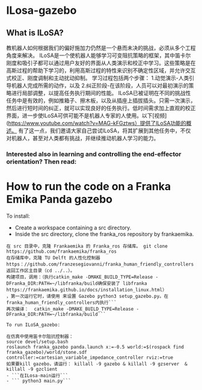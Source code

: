 # ILosa-gazebo

## What is ILoSA? 

教机器人如何根据我们的偏好施加力仍然是一个悬而未决的挑战，必须从多个工程角度来解决。
ILoSA是一个使机器人能够学习可变阻抗策略的框架，其中笛卡尔刚度和吸引子都可以通过用户友好的界面从人类演示和校正中学习。这些策略是在高斯过程的帮助下学习的，利用高斯过程的特性来识别不确定性区域，并允许交互式校正、刚度调制和主动扰动抑制。
学习过程包括两个步骤：
1.动觉演示-人类引导机器人完成所需的动作，以及
2.纠正阶段-在该阶段，人员可以对最初演示的策略进行局部调整，以提高任务执行期间的性能。
ILoSA已被证明在不同的挑战性任务中是有效的，例如推箱子、擦木板，以及从插座上插拔插头。只需一次演示，然后进行短时间的纠正，就可以实现良好的任务执行。低时间需求加上直观的校正界面，进一步使ILoSA可供可能不是机器人专家的人使用。以下[视频](https://www.youtube.com/watch?v=MAG-kFGztws）提供了ILoSA功能的概述。
有了这一点，我们邀请大家自己尝试ILoSA，将其扩展到其他任务中，不仅对机器人，甚至对人类都有挑战，并继续推动机器人学习的能力。
### Interested also in learning and controlling the end-effector orientation? Then read: 
# How to run the code on a Franka Emika Panda gazebo
To install:
- Create a workspace containing a src directory.
- Inside the src directory, clone the franka_ros repository by frankaemika.
```创建一个包含 src 目录的工作区。
在 src 目录中，克隆 Frankaemika 的 Franka_ros 存储库。 git clone https://github.com/frankaemika/franka_ros 
在存储库中，克隆 TU Delft 的人性化控制器 https：//github.com/franzesegiovanni/franka_human_friendly_controllers
返回工作区主目录（cd ../..）。
构建项目，调用：（执行catkin_make -DMAKE_BUILD_TYPE=Release -DFranka_DIR:PATH=~/libfranka/build确保安装了 libfranka https://frankaemika.github.io/docs/installation_linux.html） 
，第一次运行它时，请使用 来设置 Gazebo python3 setup_gazebo.py。在franka_human_friendly_controllers内执行```
再次编译：  catkin_make -DMAKE_BUILD_TYPE=Release -DFranka_DIR:PATH=~/libfranka/build```

To run ILoSA_gazebo:

在仿真中使用笛卡尔阻抗控制器：
source devel/setup.bash
roslaunch franka_gazebo panda.launch x:=-0.5 world:=$(rospack find franka_gazebo)/world/stone.sdf controller:=cartesian_variable_impedance_controller rviz:=true
如果要kill gazebo，请运行： killall -9 gazebo & killall -9 gzserver  & killall -9 gzclient
- ```在ILosa-main运行```
- ``` python3 main.py```


  
